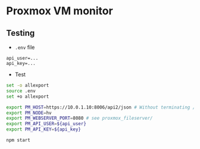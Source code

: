 # Proxmox VM monitor

## Testing
- `.env` file
```
api_user=...
api_key=...
```

- Test
```bash
set -o allexport
source .env
set +o allexport

export PM_HOST=https://10.0.1.10:8006/api2/json # Without terminating /
export PM_NODE=hv
export PM_WEBSERVER_PORT=8080 # see proxmox_fileserver/
export PM_API_USER=${api_user}
export PM_API_KEY=${api_key}

npm start
```